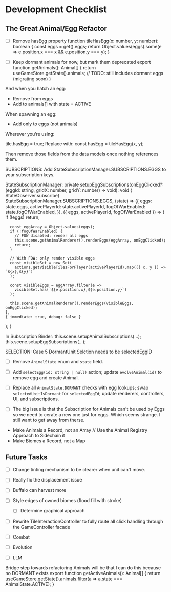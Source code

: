 # Development Checklist


## The Great Animal/Egg Refactor

- [ ] Remove hasEgg property
function tileHasEgg(x: number, y: number): boolean {
  const eggs = get().eggs;
  return Object.values(eggs).some(e => e.position.x === x && e.position.y === y);
}

- [ ] Keep dormant animals for now, but mark them deprecated
export function getAnimals(): Animal[] {
  return useGameStore.getState().animals; // TODO: still includes dormant eggs (migrating soon)
}


And when you hatch an egg:
- Remove from eggs
- Add to animals[] with state = ACTIVE

When spawning an egg:
- Add only to eggs (not animals)


Wherever you’re using:

tile.hasEgg = true;
Replace with:
const hasEgg = tileHasEgg(x, y);

Then remove those fields from the data models once nothing references them.


SUBSCRIPTIONS:
Add StateSubscriptionManager.SUBSCRIPTIONS.EGGS to your subscription keys.


StateSubscriptionManager:
private setupEggSubscriptions(onEggClicked?: (eggId: string, gridX: number, gridY: number) => void): void {
  StateObserver.subscribe(
    StateSubscriptionManager.SUBSCRIPTIONS.EGGS,
    (state) => ({
      eggs: state.eggs,
      activePlayerId: state.activePlayerId,
      fogOfWarEnabled: state.fogOfWarEnabled,
    }),
    ({ eggs, activePlayerId, fogOfWarEnabled }) => {
      if (!eggs) return;

      const eggArray = Object.values(eggs);
      if (!fogOfWarEnabled) {
        // FOW disabled: render all eggs
        this.scene.getAnimalRenderer().renderEggs(eggArray, onEggClicked);
        return;
      }

      // With FOW: only render visible eggs
      const visibleSet = new Set(
        actions.getVisibleTilesForPlayer(activePlayerId).map(({ x, y }) => `${x},${y}`)
      );

      const visibleEggs = eggArray.filter(e =>
        visibleSet.has(`${e.position.x},${e.position.y}`)
      );

      this.scene.getAnimalRenderer().renderEggs(visibleEggs, onEggClicked);
    },
    { immediate: true, debug: false }
  );
}

In Subscription Binder:
this.scene.setupAnimalSubscriptions(...);
this.scene.setupEggSubscriptions(...);

SELECTION:
Case 5 DormantUnit Selction needs to be selectedEggID



  - [ ] Remove `AnimalState` enum and `state` field.
  - [ ] Add `selectEgg(id: string | null)` action; update `evolveAnimal(id)` to remove egg and create Animal.
  - [ ] Replace all `AnimalState.DORMANT` checks with egg lookups; swap `selectedUnitIsDormant` for `selectedEggId`; update renderers, controllers, UI, and subscriptions.
  - [ ] The big issue is that the Subscription for Animals can't be used by Eggs so we need to cerate a new one just for eggs. Which seems strange. I still want to get away from therse.


- Make Animals a Record, not an Array // Use the Animal Registry Approach to Sidechain it
- Make Biomes a Record, not a Map




## Future Tasks

- [ ] Change tinting mechanism to be clearer when unit can't move.
- [ ] Really fix the displacement issue
- [ ] Buffalo can harvest more

- [ ] Style edges of owned biomes (flood fill with stroke)
  - [ ] Determine graphical approach

- [ ] Rewrite TileInteractionController to fully route all click handling through the GameController facade

- [ ] Combat
- [ ] Evolution
- [ ] LLM 

Bridge step towards refactoring Animals will be that I can do this because no DORMANT exists
export function getActiveAnimals(): Animal[] {
  return useGameStore.getState().animals.filter(a => a.state === AnimalState.ACTIVE);
}
